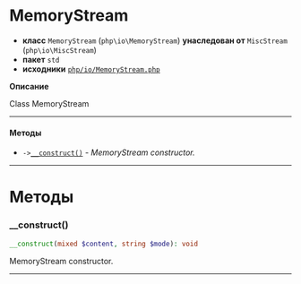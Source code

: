 # MemoryStream

- **класс** `MemoryStream` (`php\io\MemoryStream`) **унаследован от** `MiscStream` (`php\io\MiscStream`)
- **пакет** `std`
- **исходники** [`php/io/MemoryStream.php`](./src/main/resources/JPHP-INF/sdk/php/io/MemoryStream.php)

**Описание**

Class MemoryStream

---

#### Методы

- `->`[`__construct()`](#method-__construct) - _MemoryStream constructor._

---
# Методы

<a name="method-__construct"></a>

### __construct()
```php
__construct(mixed $content, string $mode): void
```
MemoryStream constructor.

---
